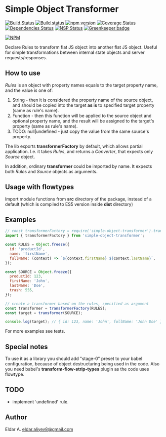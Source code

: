 Simple Object Transformer
=========================

[![Build Status](https://travis-ci.org/aeldar/simple-object-transformer.svg?branch=master)](https://travis-ci.org/aeldar/simple-object-transformer)
[![Build status](https://ci.appveyor.com/api/projects/status/xntriortwirhr5q9?svg=true)](https://ci.appveyor.com/project/aeldar/simple-object-transformer)
[![npm version](https://badge.fury.io/js/simple-object-transformer.svg)](https://badge.fury.io/js/simple-object-transformer)
[![Coverage Status](https://coveralls.io/repos/github/aeldar/simple-object-transformer/badge.svg?branch=master)](https://coveralls.io/github/aeldar/simple-object-transformer?branch=master)
[![Dependencies Status](https://david-dm.org/aeldar/simple-object-transformer.svg)](https://david-dm.org/aeldar/simple-object-transformer)
[![NSP Status](https://nodesecurity.io/orgs/aeldar/projects/792bff03-a7a8-4ced-867a-ca3bcba9851d/badge)](https://nodesecurity.io/orgs/aeldar/projects/792bff03-a7a8-4ced-867a-ca3bcba9851d)
[![Greenkeeper badge](https://badges.greenkeeper.io/aeldar/simple-object-transformer.svg)](https://greenkeeper.io/)

[![NPM](https://nodei.co/npm/simple-object-transformer.png)](https://nodei.co/npm/simple-object-transformer/)


Declare Rules to transform flat JS object into another flat JS object.
 Useful for simple transformations between internal state objects
 and server requests/responses.

How to use
----------

_Rules_ is an object with property names equals to the target property name,
and the value is one of:

1. String - then it is considered the property name of the source object,
 and should be copied into the target **as is** to specified target property (same
 as rule's name).
2. Function - then this function will be applied to the source object and optional
 property name, and the result will be assigned to the target's property (same
 as rule's name).
3. TODO: null|undefined - just copy the value from the same source's property.

The lib exports __transformerFactory__ by default, which allows partial application.
I.e. it takes _Rules_, and returns a _Converter_, that expects only _Source_ object.

In addition, ordinary __transformer__ could be imported by name. It expects both
_Rules_ and _Source_ objects as arguments.

Usage with flowtypes
--------------------
Import module functions from __src__ directory of the package, instead of a default
(which is compiled to ES5 version inside __dist__ directory)

Examples
--------

```javascript
// const transformerFactory = require('simple-object-transformer').transformerFactory;
import { transformerFactory } from 'simple-object-transformer';

const RULES = Object.freeze({
  id: 'productId',
  name: 'firstName',
  fullName: (context) => `${context.firstName} ${context.lastName}`,
});

const SOURCE = Object.freeze({
  productId: 123,
  firstName: 'John',
  lastName: 'Doe',
  trash: 555,
});

// create a transformer based on the rules, specified as argument
const transformer = transformerFactory(RULES);
const target = transformer(SOURCE);

console.log(target); // { id: 123, name: 'John', fullName: 'John Doe' }
```

For more examples see tests.

Special notes
-------------
To use it as a library you should add "stage-0" preset to your babel configuration,
 because of object destructuring being used in the code. Also you need
 babel's __transform-flow-strip-types__ plugin as the code uses flowtype.

TODO
----
* implement 'undefined' rule.

Author
------
Eldar A. <eldar.aliyev8@gmail.com>
